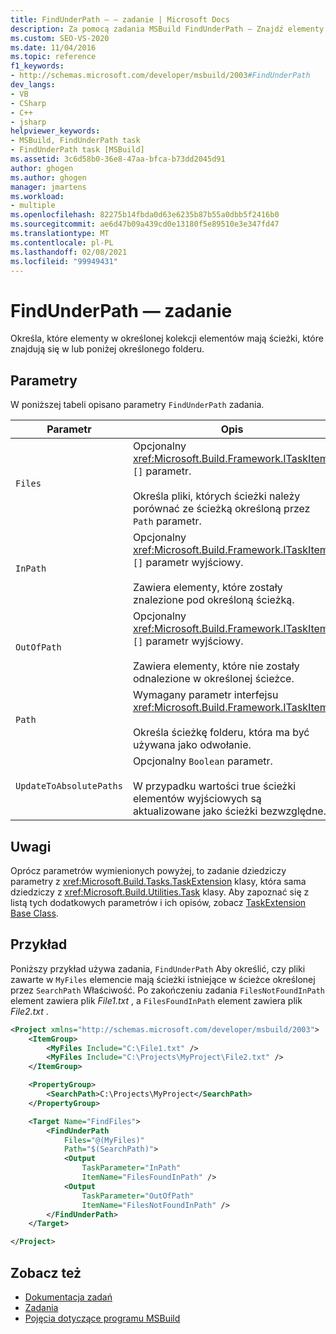```yaml
---
title: FindUnderPath — — zadanie | Microsoft Docs
description: Za pomocą zadania MSBuild FindUnderPath — Znajdź elementy w określonej kolekcji elementów ze ścieżkami w lub poniżej określonego folderu.
ms.custom: SEO-VS-2020
ms.date: 11/04/2016
ms.topic: reference
f1_keywords:
- http://schemas.microsoft.com/developer/msbuild/2003#FindUnderPath
dev_langs:
- VB
- CSharp
- C++
- jsharp
helpviewer_keywords:
- MSBuild, FindUnderPath task
- FindUnderPath task [MSBuild]
ms.assetid: 3c6d58b0-36e8-47aa-bfca-b73dd2045d91
author: ghogen
ms.author: ghogen
manager: jmartens
ms.workload:
- multiple
ms.openlocfilehash: 82275b14fbda0d63e6235b87b55a0dbb5f2416b0
ms.sourcegitcommit: ae6d47b09a439cd0e13180f5e89510e3e347fd47
ms.translationtype: MT
ms.contentlocale: pl-PL
ms.lasthandoff: 02/08/2021
ms.locfileid: "99949431"
---
```

# <a name="findunderpath-task"></a>FindUnderPath — zadanie

Określa, które elementy w określonej kolekcji elementów mają ścieżki, które znajdują się w lub poniżej określonego folderu.

## <a name="parameters"></a>Parametry

W poniższej tabeli opisano parametry `FindUnderPath` zadania.

|Parametr|Opis|
|---------------|-----------------|
|`Files`|Opcjonalny <xref:Microsoft.Build.Framework.ITaskItem> `[]` parametr.<br /><br /> Określa pliki, których ścieżki należy porównać ze ścieżką określoną przez `Path` parametr.|
|`InPath`|Opcjonalny <xref:Microsoft.Build.Framework.ITaskItem> `[]` parametr wyjściowy.<br /><br /> Zawiera elementy, które zostały znalezione pod określoną ścieżką.|
|`OutOfPath`|Opcjonalny <xref:Microsoft.Build.Framework.ITaskItem> `[]` parametr wyjściowy.<br /><br /> Zawiera elementy, które nie zostały odnalezione w określonej ścieżce.|
|`Path`|Wymagany parametr interfejsu <xref:Microsoft.Build.Framework.ITaskItem>.<br /><br /> Określa ścieżkę folderu, która ma być używana jako odwołanie.|
|`UpdateToAbsolutePaths`|Opcjonalny `Boolean` parametr.<br /><br /> W przypadku wartości true ścieżki elementów wyjściowych są aktualizowane jako ścieżki bezwzględne.|

## <a name="remarks"></a>Uwagi

Oprócz parametrów wymienionych powyżej, to zadanie dziedziczy parametry z <xref:Microsoft.Build.Tasks.TaskExtension> klasy, która sama dziedziczy z <xref:Microsoft.Build.Utilities.Task> klasy. Aby zapoznać się z listą tych dodatkowych parametrów i ich opisów, zobacz [TaskExtension Base Class](../msbuild/taskextension-base-class.md).

## <a name="example"></a>Przykład

Poniższy przykład używa zadania, `FindUnderPath` Aby określić, czy pliki zawarte w `MyFiles` elemencie mają ścieżki istniejące w ścieżce określonej przez `SearchPath` Właściwość. Po zakończeniu zadania `FilesNotFoundInPath` element zawiera plik *File1.txt* , a `FilesFoundInPath` element zawiera plik *File2.txt* .

```xml
<Project xmlns="http://schemas.microsoft.com/developer/msbuild/2003">
    <ItemGroup>
        <MyFiles Include="C:\File1.txt" />
        <MyFiles Include="C:\Projects\MyProject\File2.txt" />
    </ItemGroup>

    <PropertyGroup>
        <SearchPath>C:\Projects\MyProject</SearchPath>
    </PropertyGroup>

    <Target Name="FindFiles">
        <FindUnderPath
            Files="@(MyFiles)"
            Path="$(SearchPath)">
            <Output
                TaskParameter="InPath"
                ItemName="FilesFoundInPath" />
            <Output
                TaskParameter="OutOfPath"
                ItemName="FilesNotFoundInPath" />
        </FindUnderPath>
    </Target>

</Project>
```

## <a name="see-also"></a>Zobacz też

- [Dokumentacja zadań](../msbuild/msbuild-task-reference.md)
- [Zadania](../msbuild/msbuild-tasks.md)
- [Pojęcia dotyczące programu MSBuild](../msbuild/msbuild-concepts.md)
